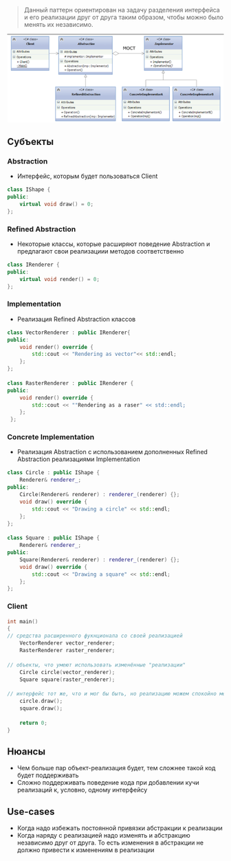 > Данный паттерн ориентирован на задачу разделения интерфейса и его реализации друг от друга таким образом, чтобы можно было менять их независимо.


![Untitled](programming/code/contents/design-patterns/image-storage/Untitled%201.png)

## Субъекты

### Abstraction

- Интерфейс, которым будет пользоваться Client

```cpp
class IShape {
public:
	virtual void draw() = 0;
};

```

### Refined Abstraction

- Некоторые классы, которые расширяют поведение Abstraction и предлагают свои реализациии методов соответственно

```cpp
class IRenderer {
public:
	virtual void render() = 0;
};

```

### Implementation

- Реализация Refined Abstraction классов

```cpp
class VectorRenderer : public IRenderer{
public:
	void render() override {
		std::cout << "Rendering as vector"<< std::endl;
	};
};

class RasterRenderer : public IRenderer {
public:
	void render() override {
		std::cout << ""Rendering as a raser" << std::endl;
	};
 };

```

### Concrete Implementation

- Реализация Abstraction с использованием дополненных Refined Abstraction реализациями Implementation

```cpp
class Circle : public IShape {
	Renderer& renderer_;
public:
	Circle(Renderer& renderer) : renderer_(renderer) {};
	void draw() override {
		std::cout << "Drawing a circle" << std::endl;
	};
};

class Square : public IShape {
	Renderer& renderer_;
public:
	Square(Renderer& renderer) : renderer_(renderer) {};
	void draw() override {
		std::cout << "Drawing a square" << std::endl;
	};
};

```

### Client

```cpp
int main()
{
// средства расширенного фукнционала со своей реализацией
	VectorRenderer vector_renderer;
	RasterRenderer raster_renderer;

// объекты, что умеют использовать изменённые "реализации"
	Circle circle(vector_renderer);
	Square square(raster_renderer);

// интерфейс тот же, что и мог бы быть, но реализацию можем спокойно менять
	circle.draw();
	square.draw();

	return 0;
}

```

## Нюансы

- Чем больше пар объект-реализация будет, тем сложнее такой код будет поддерживать
- Сложно поддерживать поведение кода при добавлении кучи реализаций к, условно, одному интерфейсу

## Use-cases

- Когда надо избежать постоянной привязки абстракции к реализации
- Когда наряду с реализацией надо изменять и абстракцию независимо друг от друга. То есть изменения в абстракции не должно привести к изменениям в реализации